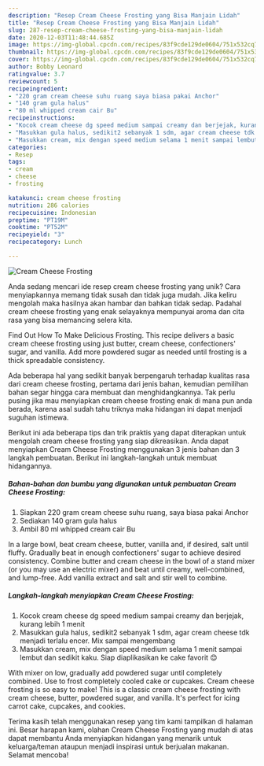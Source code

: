 ```yaml
---
description: "Resep Cream Cheese Frosting yang Bisa Manjain Lidah"
title: "Resep Cream Cheese Frosting yang Bisa Manjain Lidah"
slug: 287-resep-cream-cheese-frosting-yang-bisa-manjain-lidah
date: 2020-12-03T11:48:44.685Z
image: https://img-global.cpcdn.com/recipes/83f9cde129de0604/751x532cq70/cream-cheese-frosting-foto-resep-utama.jpg
thumbnail: https://img-global.cpcdn.com/recipes/83f9cde129de0604/751x532cq70/cream-cheese-frosting-foto-resep-utama.jpg
cover: https://img-global.cpcdn.com/recipes/83f9cde129de0604/751x532cq70/cream-cheese-frosting-foto-resep-utama.jpg
author: Bobby Leonard
ratingvalue: 3.7
reviewcount: 5
recipeingredient:
- "220 gram cream cheese suhu ruang saya biasa pakai Anchor"
- "140 gram gula halus"
- "80 ml whipped cream cair Bu"
recipeinstructions:
- "Kocok cream cheese dg speed medium sampai creamy dan berjejak, kurang lebih 1 menit"
- "Masukkan gula halus, sedikit2 sebanyak 1 sdm, agar cream cheese tdk menjadi terlalu encer. Mix sampai mengembang"
- "Masukkan cream, mix dengan speed medium selama 1 menit sampai lembut dan sedikit kaku. Siap diaplikasikan ke cake favorit 😊"
categories:
- Resep
tags:
- cream
- cheese
- frosting

katakunci: cream cheese frosting 
nutrition: 286 calories
recipecuisine: Indonesian
preptime: "PT19M"
cooktime: "PT52M"
recipeyield: "3"
recipecategory: Lunch

---
```



![Cream Cheese Frosting](https://img-global.cpcdn.com/recipes/83f9cde129de0604/751x532cq70/cream-cheese-frosting-foto-resep-utama.jpg)

Anda sedang mencari ide resep cream cheese frosting yang unik? Cara menyiapkannya memang tidak susah dan tidak juga mudah. Jika keliru mengolah maka hasilnya akan hambar dan bahkan tidak sedap. Padahal cream cheese frosting yang enak selayaknya mempunyai aroma dan cita rasa yang bisa memancing selera kita.

Find Out How To Make Delicious Frosting. This recipe delivers a basic cream cheese frosting using just butter, cream cheese, confectioners&#39; sugar, and vanilla. Add more powdered sugar as needed until frosting is a thick spreadable consistency.

Ada beberapa hal yang sedikit banyak berpengaruh terhadap kualitas rasa dari cream cheese frosting, pertama dari jenis bahan, kemudian pemilihan bahan segar hingga cara membuat dan menghidangkannya. Tak perlu pusing jika mau menyiapkan cream cheese frosting enak di mana pun anda berada, karena asal sudah tahu triknya maka hidangan ini dapat menjadi suguhan istimewa.


Berikut ini ada beberapa tips dan trik praktis yang dapat diterapkan untuk mengolah cream cheese frosting yang siap dikreasikan. Anda dapat menyiapkan Cream Cheese Frosting menggunakan 3 jenis bahan dan 3 langkah pembuatan. Berikut ini langkah-langkah untuk membuat hidangannya.

<!--inarticleads1-->

##### Bahan-bahan dan bumbu yang digunakan untuk pembuatan Cream Cheese Frosting:

1. Siapkan 220 gram cream cheese suhu ruang, saya biasa pakai Anchor
1. Sediakan 140 gram gula halus
1. Ambil 80 ml whipped cream cair Bu


In a large bowl, beat cream cheese, butter, vanilla and, if desired, salt until fluffy. Gradually beat in enough confectioners&#39; sugar to achieve desired consistency. Combine butter and cream cheese in the bowl of a stand mixer (or you may use an electric mixer) and beat until creamy, well-combined, and lump-free. Add vanilla extract and salt and stir well to combine. 

<!--inarticleads2-->

##### Langkah-langkah menyiapkan Cream Cheese Frosting:

1. Kocok cream cheese dg speed medium sampai creamy dan berjejak, kurang lebih 1 menit
1. Masukkan gula halus, sedikit2 sebanyak 1 sdm, agar cream cheese tdk menjadi terlalu encer. Mix sampai mengembang
1. Masukkan cream, mix dengan speed medium selama 1 menit sampai lembut dan sedikit kaku. Siap diaplikasikan ke cake favorit 😊


With mixer on low, gradually add powdered sugar until completely combined. Use to frost completely cooled cake or cupcakes. Cream cheese frosting is so easy to make! This is a classic cream cheese frosting with cream cheese, butter, powdered sugar, and vanilla. It&#39;s perfect for icing carrot cake, cupcakes, and cookies. 

Terima kasih telah menggunakan resep yang tim kami tampilkan di halaman ini. Besar harapan kami, olahan Cream Cheese Frosting yang mudah di atas dapat membantu Anda menyiapkan hidangan yang menarik untuk keluarga/teman ataupun menjadi inspirasi untuk berjualan makanan. Selamat mencoba!
